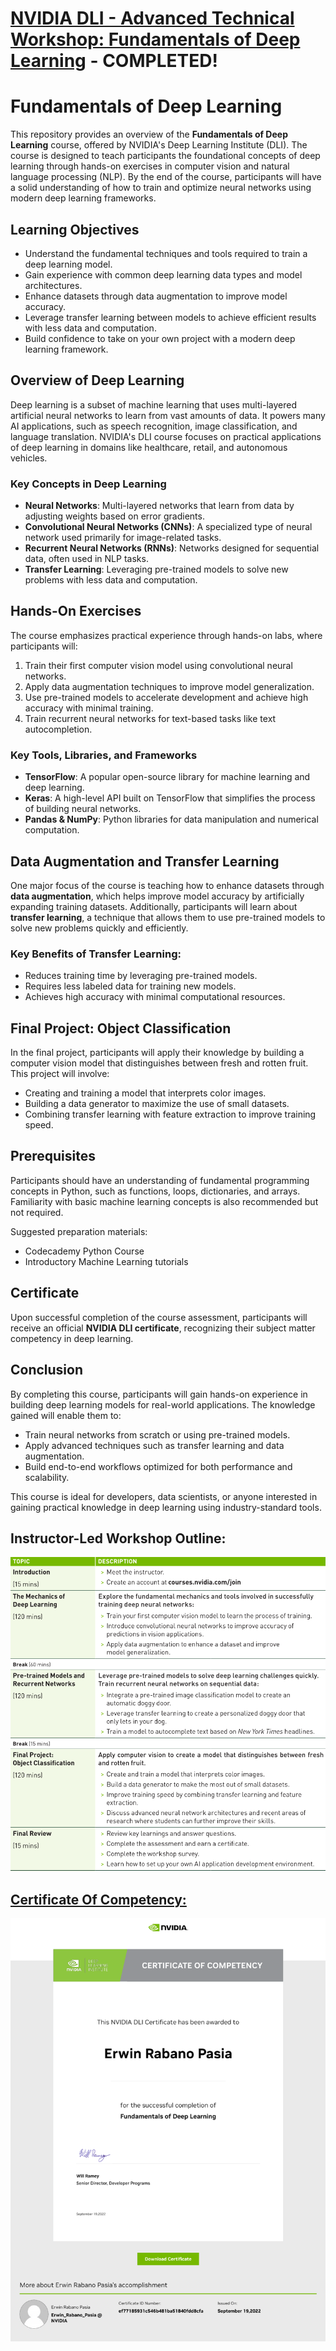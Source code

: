 
# [NVIDIA DLI - Advanced Technical Workshop: Fundamentals of Deep Learning](https://www.nvidia.com/en-us/training/instructor-led-workshops/fundamentals-of-deep-learning) - COMPLETED!

# Fundamentals of Deep Learning

This repository provides an overview of the **Fundamentals of Deep Learning** course, offered by NVIDIA's Deep Learning Institute (DLI). The course is designed to teach participants the foundational concepts of deep learning through hands-on exercises in computer vision and natural language processing (NLP). By the end of the course, participants will have a solid understanding of how to train and optimize neural networks using modern deep learning frameworks.

## Learning Objectives

- Understand the fundamental techniques and tools required to train a deep learning model.
- Gain experience with common deep learning data types and model architectures.
- Enhance datasets through data augmentation to improve model accuracy.
- Leverage transfer learning between models to achieve efficient results with less data and computation.
- Build confidence to take on your own project with a modern deep learning framework.

## Overview of Deep Learning

Deep learning is a subset of machine learning that uses multi-layered artificial neural networks to learn from vast amounts of data. It powers many AI applications, such as speech recognition, image classification, and language translation. NVIDIA's DLI course focuses on practical applications of deep learning in domains like healthcare, retail, and autonomous vehicles.

### Key Concepts in Deep Learning

- **Neural Networks**: Multi-layered networks that learn from data by adjusting weights based on error gradients.
- **Convolutional Neural Networks (CNNs)**: A specialized type of neural network used primarily for image-related tasks.
- **Recurrent Neural Networks (RNNs)**: Networks designed for sequential data, often used in NLP tasks.
- **Transfer Learning**: Leveraging pre-trained models to solve new problems with less data and computation.

## Hands-On Exercises

The course emphasizes practical experience through hands-on labs, where participants will:

1. Train their first computer vision model using convolutional neural networks.
2. Apply data augmentation techniques to improve model generalization.
3. Use pre-trained models to accelerate development and achieve high accuracy with minimal training.
4. Train recurrent neural networks for text-based tasks like text autocompletion.

### Key Tools, Libraries, and Frameworks

- **TensorFlow**: A popular open-source library for machine learning and deep learning.
- **Keras**: A high-level API built on TensorFlow that simplifies the process of building neural networks.
- **Pandas & NumPy**: Python libraries for data manipulation and numerical computation.

## Data Augmentation and Transfer Learning

One major focus of the course is teaching how to enhance datasets through **data augmentation**, which helps improve model accuracy by artificially expanding training datasets. Additionally, participants will learn about **transfer learning**, a technique that allows them to use pre-trained models to solve new problems quickly and efficiently.

### Key Benefits of Transfer Learning:
- Reduces training time by leveraging pre-trained models.
- Requires less labeled data for training new models.
- Achieves high accuracy with minimal computational resources.

## Final Project: Object Classification

In the final project, participants will apply their knowledge by building a computer vision model that distinguishes between fresh and rotten fruit. This project will involve:

- Creating and training a model that interprets color images.
- Building a data generator to maximize the use of small datasets.
- Combining transfer learning with feature extraction to improve training speed.

## Prerequisites

Participants should have an understanding of fundamental programming concepts in Python, such as functions, loops, dictionaries, and arrays. Familiarity with basic machine learning concepts is also recommended but not required.

Suggested preparation materials:
- Codecademy Python Course
- Introductory Machine Learning tutorials

## Certificate

Upon successful completion of the course assessment, participants will receive an official **NVIDIA DLI certificate**, recognizing their subject matter competency in deep learning.

## Conclusion

By completing this course, participants will gain hands-on experience in building deep learning models for real-world applications. The knowledge gained will enable them to:

- Train neural networks from scratch or using pre-trained models.
- Apply advanced techniques such as transfer learning and data augmentation.
- Build end-to-end workflows optimized for both performance and scalability.

This course is ideal for developers, data scientists, or anyone interested in gaining practical knowledge in deep learning using industry-standard tools.

## Instructor-Led Workshop Outline:

<p style="text-align:center">
    <a href="https://www.nvidia.com/en-us/training/instructor-led-workshops/fundamentals-of-deep-learning" target="_blank">
    <img src="images/Workshop_Outline_FDL.png" alt="NVIDIA-DLI---Fundamentals-of-Deep-Learning"  />
    </a>
</p>

## [Certificate Of Competency:](https://learn.nvidia.com/certificates?id=ef77185931c546b481ba51840fdd8cfa)

<p style="text-align:center">
    <a href="https://courses.nvidia.com/certificates/ef77185931c546b481ba51840fdd8cfa/" target="_blank">
    <img src="images/CC_FDL.png" alt="NVIDIA-DLI---Fundamentals-of-Deep-Learning"  />
    </a>
</p>


